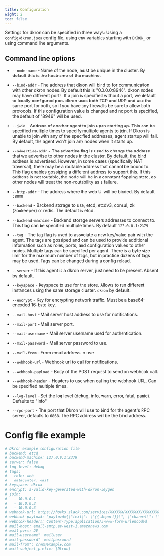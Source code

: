 ```yaml
---
title: Configuration
wight: 2
toc: false
---
```


Settings for dkron can be specified in three ways: Using a `config/dkron.json` config file, using env variables starting with `DKRON_` or using command line arguments.

## Command line options

* `--node-name` - Name of the node, must be unique in the cluster. By default this is the hostname of the machine.

* `--bind-addr` - The address that dkron will bind to for communication with other dkron nodes. By default this is "0.0.0.0:8946". dkron nodes may have different ports. If a join is specified without a port, we default to locally configured port. dkron uses both TCP and UDP and use the same port for both, so if you have any firewalls be sure to allow both protocols. If this configuration value is changed and no port is specified, the default of "8946" will be used.

* `--join` - Address of another agent to join upon starting up. This can be specified multiple times to specify multiple agents to join. If Dkron is unable to join with any of the specified addresses, agent startup will fail. By default, the agent won't join any nodes when it starts up.

* `--advertise-addr` - The advertise flag is used to change the address that we advertise to other nodes in the cluster. By default, the bind address is advertised. However, in some cases (specifically NAT traversal), there may be a routable address that cannot be bound to. This flag enables gossiping a different address to support this. If this address is not routable, the node will be in a constant flapping state, as other nodes will treat the non-routability as a failure.

* `--http-addr` - The address where the web UI will be binded. By default `:8080`

* `--backend` - Backend storage to use, etcd, etcdv3, consul, zk (zookeeper) or redis. The default is etcd.

* `--backend-machine` - Backend storage servers addresses to connect to. This flag can be specified multiple times. By default `127.0.0.1:2379`

* `--tag` - The tag flag is used to associate a new key/value pair with the agent. The tags are gossiped and can be used to provide additional information such as roles, ports, and configuration values to other nodes. Multiple tags can be specified per agent. There is a byte size limit for the maximum number of tags, but in practice dozens of tags may be used. Tags can be changed during a config reload.

* `--server` - If this agent is a dkron server, just need to be present. Absent by default.

* `--keyspace` - Keyspace to use for the store. Allows to run different instances using the same storage cluster. `dkron` by default.

* `--encrypt` - Key for encrypting network traffic. Must be a base64-encoded 16-byte key.

* `--mail-host` - Mail server host address to use for notifications.

* `--mail-port` - Mail server port.

* `--mail-username` - Mail server username used for authentication.

* `--mail-password` - Mail server password to use.

* `--mail-from` - From email address to use.

* `--webhook-url` - Webhook url to call for notifications.

* `--webhook-payload` - Body of the POST request to send on webhook call.

* `--webhook-header` - Headers to use when calling the webhook URL. Can be specified multiple times.

* `--log-level` - Set the log level (debug, info, warn, error, fatal, panic). Defaults to "info"

* `--rpc-port` - The port that Dkron will use to bind for the agent's RPC server, defaults to `6868`. The RPC address will be the bind address.

# Config file example

```yaml
# Dkron example configuration file
# backend: etcd
# backend-machine: 127.0.0.1:2379
# server: false
# log-level: debug
# tags:
#   role: web
#   datacenter: east
# keyspace: dkron
# encrypt: a-valid-key-generated-with-dkron-keygen
# join:
#   - 10.0.0.1
#   - 10.0.0.2
#   - 10.0.0.3
# webhook-url: https://hooks.slack.com/services/XXXXXX/XXXXXXX/XXXXXXXXXXXXXXXXXXXX
# webhook-payload: "payload={\"text\": \"{{.Report}}\", \"channel\": \"#foo\"}"
# webhook-headers: Content-Type:application/x-www-form-urlencoded
# mail-host: email-smtp.eu-west-1.amazonaws.com
# mail-port: 25
# mail-username": mailuser
# mail-password": mailpassword
# mail-from": cron@example.com
# mail-subject_prefix: [Dkron]
```
